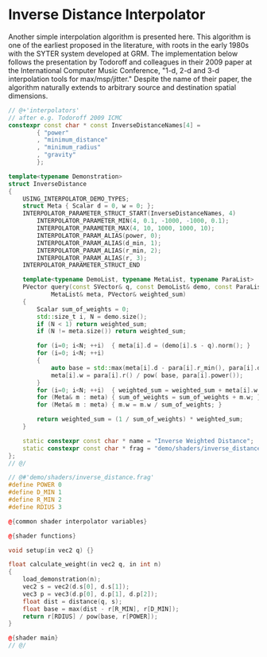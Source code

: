 # Inverse Distance Interpolator

Another simple interpolation algorithm is presented here. This algorithm is one
of the earliest proposed in the literature, with roots in the early 1980s with
the SYTER system developed at GRM. The implementation below follows the presentation
by Todoroff and colleagues in their 2009 paper at the International Computer
Music Conference, "1-d, 2-d and 3-d interpolation tools for max/msp/jitter."
Despite the name of their paper, the algorithm naturally extends to arbitrary
source and destination spatial dimensions.

```cpp
// @+'interpolators'
// after e.g. Todoroff 2009 ICMC
constexpr const char * const InverseDistanceNames[4] =
        { "power"
        , "minimum_distance"
        , "minimum_radius"
        , "gravity"
        };

template<typename Demonstration>
struct InverseDistance
{
    USING_INTERPOLATOR_DEMO_TYPES;
    struct Meta { Scalar d = 0, w = 0; };
    INTERPOLATOR_PARAMETER_STRUCT_START(InverseDistanceNames, 4)
        INTERPOLATOR_PARAMETER_MIN(4, 0.1, -1000, -1000, 0.1);
        INTERPOLATOR_PARAMETER_MAX(4, 10, 1000, 1000, 10);
        INTERPOLATOR_PARAM_ALIAS(power, 0);
        INTERPOLATOR_PARAM_ALIAS(d_min, 1);
        INTERPOLATOR_PARAM_ALIAS(r_min, 2);
        INTERPOLATOR_PARAM_ALIAS(r, 3);
    INTERPOLATOR_PARAMETER_STRUCT_END

    template<typename DemoList, typename MetaList, typename ParaList>
    PVector query(const SVector& q, const DemoList& demo, const ParaList& para,
            MetaList& meta, PVector& weighted_sum)
    {
        Scalar sum_of_weights = 0;
        std::size_t i, N = demo.size();
        if (N < 1) return weighted_sum;
        if (N != meta.size()) return weighted_sum;

        for (i=0; i<N; ++i)  { meta[i].d = (demo[i].s - q).norm(); }
        for (i=0; i<N; ++i)  
        { 
            auto base = std::max(meta[i].d - para[i].r_min(), para[i].d_min());
            meta[i].w = para[i].r() / pow( base, para[i].power());
        }
        for (i=0; i<N; ++i)  { weighted_sum = weighted_sum + meta[i].w * demo[i].p; }
        for (Meta& m : meta) { sum_of_weights = sum_of_weights + m.w; }
        for (Meta& m : meta) { m.w = m.w / sum_of_weights; }

        return weighted_sum = (1 / sum_of_weights) * weighted_sum;
    }

    static constexpr const char * name = "Inverse Weighted Distance";
    static constexpr const char * frag = "demo/shaders/inverse_distance.frag";
};
// @/

// @#'demo/shaders/inverse_distance.frag'
#define POWER 0
#define D_MIN 1
#define R_MIN 2
#define RDIUS 3

@{common shader interpolator variables}

@{shader functions}

void setup(in vec2 q) {}

float calculate_weight(in vec2 q, in int n)
{
    load_demonstration(n);
    vec2 s = vec2(d.s[0], d.s[1]);
    vec3 p = vec3(d.p[0], d.p[1], d.p[2]);
    float dist = distance(q, s);
    float base = max(dist - r[R_MIN], r[D_MIN]);
    return r[RDIUS] / pow(base, r[POWER]);
}

@{shader main}
// @/
```
